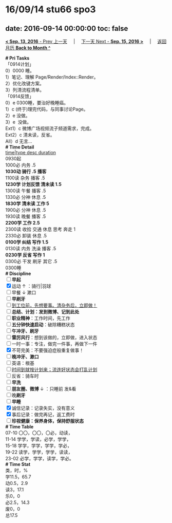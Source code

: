 # 16/09/14 stu66 spo3

date: 2016-09-14 00:00:00
toc: false
---
[**< Sep. 13, 2016** - Prev 上一天](/lifelogs/2016/09/d13.html) &nbsp; &nbsp; | &nbsp; &nbsp; [下一天 Next - **Sep. 15, 2016 >**](/lifelogs/2016/09/d15.html) &nbsp; &nbsp; |  &nbsp; &nbsp; [返回月历 **Back to Month ^**](/lifelogs/2016/09/index.html)
<br/><div><b># Pri Tasks</b></div><div>「0914计划」</div><div>0）0000 睡。</div><div>1）笔记、理解 Page/Render/Index::Render。</div><div>2）优化改键方案。</div><div>3）列清流程清单。</div><div>「0914反馈」</div><div>0）e 0300睡，要治好晚睡癌。</div><div>1）c (终于)理完代码，与同事讨论Page。</div><div>2）e 没做。</div><div>3）e  没做。</div><div>Ext1）c 微博广场视频流子频道需求，完成。</div><div>Ext2）c 清未读，反省。</div><div>All）d 无言…</div><div><b># Time Detail</b></div><div><u>time|type desc duration</u></div><div>0930起</div><div>1000必 内务 .5</div><div><b>1030动 骑行 .5</b> <b>播客</b></div><div>1100读 杂务 播客 .5</div><div><b>1230学 计划反馈 清未读 1.5</b></div><div>1300读 午餐 播客 .5</div><div>1330必 分神 休息 .5</div><div><b>1830学 清未读 工作 5</b></div><div>1900必 分神 休息 .5</div><div>1930读 晚餐 播客 .5</div><div><b>2200学 工作 2.5</b></div><div>2300读 收拾 交通 休息 思考 奔走 1</div><div>2330必 卸装 休息 .5</div><div><b>0100学 纠结 写作 1.5</b></div><div>0130读 内务 洗澡 播客 .5</div><div><b>0230学 反省 写作 1</b></div><div>0300必 干发 刷牙 其它 .5</div><div>0300睡</div><div><b># Discipline</b></div><div><b><input type="checkbox"/></b><b>早起</b></div><div><input checked="true" type="checkbox"/>运动 ↑ ：骑行|羽球</div><div><input type="checkbox"/>早餐 ↓ 漱口</div><div><input type="checkbox"/><b>早刷牙</b></div><div><input type="checkbox"/><u>到工位前，先想要事。清杂务后，立即做！</u></div><div><input type="checkbox"/><b>总结、计划：发到微博、记到此处</b></div><div><input type="checkbox"/><b>职业精神</b>：工作时间，先工作</div><div><input type="checkbox"/><b>五分钟快速启动</b>：破除糟糕状态</div><div><input type="checkbox"/><b>午冲牙、刷牙</b></div><div><input type="checkbox"/><b>雷厉风行</b>：想到该做的，立即做，进入状态</div><div><input type="checkbox"/>一时一事：专注，做完一件事，再做下一件</div><div><input checked="true" type="checkbox"/>不苛完美：不要强迫症般重复做事！</div><div><b><input type="checkbox"/></b><b>晚冲牙、漱口</b></div><div><input type="checkbox"/>英语：根基</div><div><u><input type="checkbox"/></u><u>时间到就按计划来；流连好状态会打乱计划</u></div><div><input type="checkbox"/>反省：骑车时</div><div><input type="checkbox"/><b>早洗</b></div><div><b><input type="checkbox"/></b><b>朋友圈、微博</b> ↓ ：只睡前 发&amp;看</div><div><input type="checkbox"/>晚<b>刷牙</b></div><div><input type="checkbox"/><b>早睡</b></div><div><input checked="true" type="checkbox"/>诚信记录：记录失实，没有意义</div><div><input checked="true" type="checkbox"/>事后记录：做完再记，返工费时</div><div><b><input type="checkbox"/></b><b>珍视健康：保养身体，保持舒服状态</b></div><div><b># Time Table</b></div><div>07-10 〇〇，〇〇，〇必，动读，</div><div>11-14 学学，学读，必学，学学，</div><div>15-18 学学，学学，学学，学必，</div><div>19-22 读学，学学，学学，读读，</div><div>23-02 必学，学学，读学，学必。</div><div><b># Time Stat</b></div><div>类，时，%</div><div>学11.5，65.7</div><div>动0.5，2.9</div><div>读3，17.1</div><div>乐0，0</div><div>必2.5，14.3</div><div>废0，0</div><div>总17.5</div>
